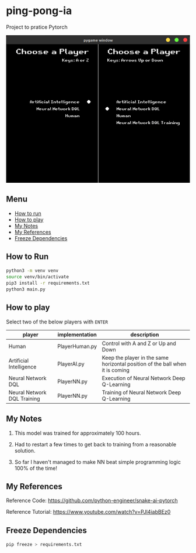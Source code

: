 # ping-pong-ia

Project to pratice Pytorch

![preview](./doc/preview.gif)

## Menu

- [How to run](#how-to-run)
- [How to play](#how-to-play)
- [My Notes](#my-notes)
- [My References](#my-references)
- [Freeze Dependencies](#freeze-dependencies)

## How to Run

```sh
python3 -m venv venv
source venv/bin/activate
pip3 install -r requirements.txt
python3 main.py
```

## How to play

Select two of the below players with `ENTER`

| player                      | implementation | description                                                                   |
| --------------------------- | -------------- | ----------------------------------------------------------------------------- |
| Human                       | PlayerHuman.py | Control with A and Z or Up and Down                                           |
| Artificial Intelligence     | PlayerAI.py    | Keep the player in the same horizontal position of the ball when it is coming |
| Neural Network DQL          | PlayerNN.py    | Execution of Neural Network Deep Q-Learning                                   |
| Neural Network DQL Training | PlayerNN.py    | Training of Neural Network Deep Q-Learning                                    |

## My Notes

1. This model was trained for approximately 100 hours.

2. Had to restart a few times to get back to training from a reasonable solution.

3. So far I haven't managed to make NN beat simple programming logic 100% of the time!

## My References

Reference Code: https://github.com/python-engineer/snake-ai-pytorch

Reference Tutorial: https://www.youtube.com/watch?v=PJl4iabBEz0

## Freeze Dependencies

```sh
pip freeze > requirements.txt
```
